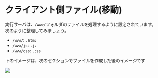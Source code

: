 # クライアント側ファイル(移動)

実行サーバは、`/www/`フォルダのファイルを処理するように設定されています。次のように整理してみましょう。

- `/www/`: `.html` 
- `/www/js`: `.js`
- `/www/css`: `.css`

下のイメージは、次のセクションでファイルを作成した後のイメージです

![](_media/go/vs_code_allfiles_ui.png)